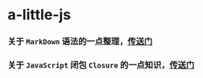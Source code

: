 # a-little-js

### 关于 `MarkDown` 语法的一点整理，[传送门][markdown]
### 关于 `JavaScript` 闭包 `Closure` 的一点知识，[传送门][closure]

[markdown]: ./doc/md.md
[closure]: ./doc/closure.md
